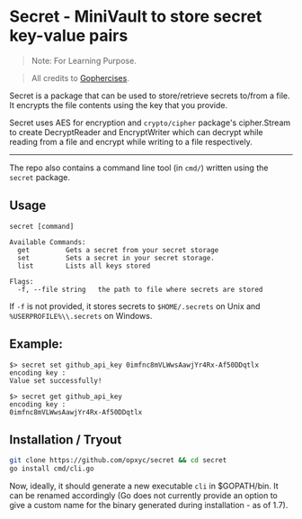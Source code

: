 # Secret - MiniVault to store secret key-value pairs
> Note: For Learning Purpose.

> All credits to [Gophercises](https://gophercises.com/).

Secret is a package that can be used to store/retrieve secrets to/from a file. It encrypts the file contents using the key that you provide.

Secret uses AES for encryption and `crypto/cipher` package's cipher.Stream to create DecryptReader and EncryptWriter which can decrypt while reading from a file and encrypt while writing to a file respectively.

---

The repo also contains a command line tool (in `cmd/`) written using the `secret` package.
## Usage
```
secret [command]

Available Commands:
  get         Gets a secret from your secret storage
  set         Sets a secret in your secret storage.
  list        Lists all keys stored

Flags:
  -f, --file string   the path to file where secrets are stored
```
If `-f` is not provided, it stores secrets to `$HOME/.secrets` on Unix and `%USERPROFILE%\\.secrets` on Windows.

## Example:
```
$> secret set github_api_key 0imfnc8mVLWwsAawjYr4Rx-Af50DDqtlx
encoding key :
Value set successfully!

$> secret get github_api_key
encoding key :
0imfnc8mVLWwsAawjYr4Rx-Af50DDqtlx
```
## Installation / Tryout
```sh
git clone https://github.com/opxyc/secret && cd secret
go install cmd/cli.go
```
Now, ideally, it should generate a new executable `cli` in $GOPATH/bin. It can be renamed accordingly (Go does not currently provide an option to give a custom name for the binary generated during installation - as of 1.7).